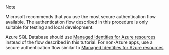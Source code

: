 > [!NOTE]
> Microsoft recommends that you use the most secure authentication flow available. The authentication flow described in this procedure is only suitable for testing and local development.
>
> Azure SQL Database should use [Managed Identities for Azure resources](/sql/connect/ado-net/sql/azure-active-directory-authentication#using-managed-identity-authentication) instead of the flow described in this tutorial. For non-Azure apps, use a secure authentication flow similar to [Managed Identities for Azure resources](/sql/connect/ado-net/sql/azure-active-directory-authentication#using-managed-identity-authentication)
